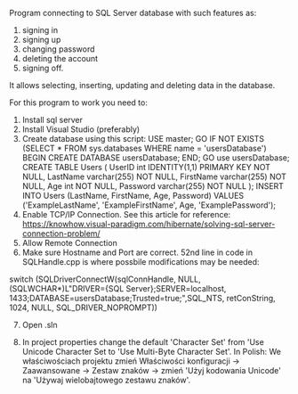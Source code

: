 Program connecting to SQL Server database with such features as:

1. signing in
2. signing up
3. changing password
4. deleting the account
5. signing off. 

It allows selecting, inserting, updating and deleting data in the database.

For this program to work you need to:
1. Install sql server
2. Install Visual Studio (preferably)
3. Create database using this script: 
USE master; 
GO 
IF NOT EXISTS (SELECT * FROM sys.databases WHERE name = 'usersDatabase')
BEGIN 
CREATE DATABASE usersDatabase; 
END; 
GO 
use usersDatabase; 
CREATE TABLE Users (
UserID int IDENTITY(1,1) PRIMARY KEY NOT NULL, 
LastName varchar(255) NOT NULL, 
FirstName varchar(255) NOT NULL, 
Age int NOT NULL,
Password varchar(255) NOT NULL ); 
INSERT INTO Users (LastName, FirstName, Age, Password) VALUES ('ExampleLastName', 'ExampleFirstName', Age, 'ExamplePassword');
4. Enable TCP/IP Connection. See this article for reference: https://knowhow.visual-paradigm.com/hibernate/solving-sql-server-connection-problem/
5. Allow Remote Connection
6. Make sure Hostname and Port are correct. 52nd line in code in SQLHandle.cpp is where possbile modifications may be needed: 

switch (SQLDriverConnectW(sqlConnHandle, NULL, (SQLWCHAR*)L"DRIVER={SQL Server};SERVER=localhost, 1433;DATABASE=usersDatabase;Trusted=true;",SQL_NTS, retConString, 1024, NULL, SQL_DRIVER_NOPROMPT))

7. Open .sln

8. In project properties change the default 'Character Set' from 'Use Unicode Character Set to 'Use Multi-Byte Character Set'. 
In Polish: We właściwościach projektu zmień Właściwości konfiguracji -> Zaawansowane -> Zestaw znaków -> zmień 'Użyj kodowania Unicode' na 'Używaj wielobajtowego zestawu znaków'.
